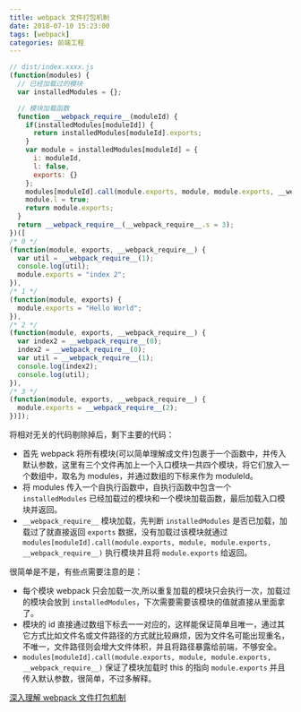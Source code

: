 ```yaml
---
title: webpack 文件打包机制
date: 2018-07-10 15:23:00
tags: [webpack]
categories: 前端工程
---
```



```js
// dist/index.xxxx.js
(function(modules) {
  // 已经加载过的模块
  var installedModules = {};

  // 模块加载函数
  function __webpack_require__(moduleId) {
    if(installedModules[moduleId]) {
      return installedModules[moduleId].exports;
    }
    var module = installedModules[moduleId] = {
      i: moduleId,
      l: false,
      exports: {}
    };
    modules[moduleId].call(module.exports, module, module.exports, __webpack_require__);
    module.l = true;
    return module.exports;
  }
  return __webpack_require__(__webpack_require__.s = 3);
})([
/* 0 */
(function(module, exports, __webpack_require__) {
  var util = __webpack_require__(1);
  console.log(util);
  module.exports = "index 2";
}),
/* 1 */
(function(module, exports) {
  module.exports = "Hello World";
}),
/* 2 */
(function(module, exports, __webpack_require__) {
  var index2 = __webpack_require__(0);
  index2 = __webpack_require__(0);
  var util = __webpack_require__(1);
  console.log(index2);
  console.log(util);
}),
/* 3 */
(function(module, exports, __webpack_require__) {
  module.exports = __webpack_require__(2);
})]);
```

将相对无关的代码剔除掉后，剩下主要的代码：

- 首先 webpack 将所有模块(可以简单理解成文件)包裹于一个函数中，并传入默认参数，这里有三个文件再加上一个入口模块一共四个模块，将它们放入一个数组中，取名为 modules，并通过数组的下标来作为 moduleId。
- 将 modules 传入一个自执行函数中，自执行函数中包含一个 `installedModules` 已经加载过的模块和一个模块加载函数，最后加载入口模块并返回。
- `__webpack_require__` 模块加载，先判断 `installedModules` 是否已加载，加载过了就直接返回 `exports` 数据，没有加载过该模块就通过 `modules[moduleId].call(module.exports, module, module.exports, __webpack_require__)` 执行模块并且将 `module.exports` 给返回。

很简单是不是，有些点需要注意的是：
- 每个模块 webpack 只会加载一次,所以重复加载的模块只会执行一次，加载过的模块会放到 `installedModules`，下次需要需要该模块的值就直接从里面拿了。
- 模块的 id 直接通过数组下标去一一对应的，这样能保证简单且唯一，通过其它方式比如文件名或文件路径的方式就比较麻烦，因为文件名可能出现重名，不唯一，文件路径则会增大文件体积，并且将路径暴露给前端，不够安全。
- `modules[moduleId].call(module.exports, module, module.exports, __webpack_require__)` 保证了模块加载时 this 的指向 `module.exports` 并且传入默认参数，很简单，不过多解释。

[深入理解 webpack 文件打包机制](https://github.com/happylindz/blog/issues/6)
